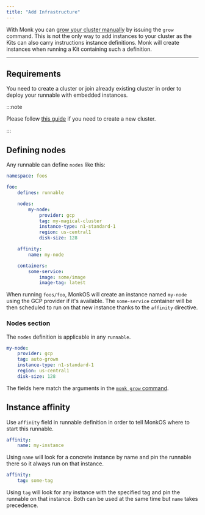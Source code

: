 ```yaml
---
title: "Add Infrastructure"
---
```


With Monk you can [grow your cluster manually](../lifecycle/cluster-create-1.md) by issuing the `grow` command. This is not the only way to add instances to your cluster as the Kits can also carry instructions instance definitions. Monk will create instances when running a Kit containing such a definition.

---

## Requirements

You need to create a cluster or join already existing cluster in order to deploy your runnable with embedded instances.

:::note

Please follow [this guide](../lifecycle/cluster-create-1.md) if you need to create a new cluster.

:::

## Defining nodes

Any runnable can define `nodes` like this:

```yaml linenums="1"
namespace: foos

foo:
    defines: runnable

    nodes:
        my-node:
            provider: gcp
            tag: my-magical-cluster
            instance-type: n1-standard-1
            region: us-central1
            disk-size: 128

    affinity:
        name: my-node

    containers:
        some-service:
            image: some/image
            image-tag: latest
```

When running `foos/foo`, MonkOS will create an instance named `my-node` using the GCP provider if it's available. The `some-service` container will be then scheduled to run on that new instance thanks to the `affinity` directive.

### Nodes section

The `nodes` definition is applicable in any `runnable`.

```yaml linenums="1"
my-node:
    provider: gcp
    tag: auto-grown
    instance-type: n1-standard-1
    region: us-central1
    disk-size: 128
```

The fields here match the arguments in the [`monk grow` command](../cli/monkd.md).

## Instance affinity

Use `affinity` field in runnable definition in order to tell MonkOS where to start this runnable.

```yaml linenums="1"
affinity:
    name: my-instance
```

Using `name` will look for a concrete instance by name and pin the runnable there so it always run on that instance.

```yaml linenums="1"
affinity:
    tag: some-tag
```

Using `tag` will look for any instance with the specified tag and pin the runnable on that instance.
Both can be used at the same time but `name` takes precedence.
